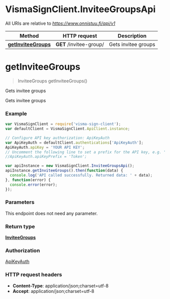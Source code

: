 # VismaSignClient.InviteeGroupsApi

All URIs are relative to *https://www.onnistuu.fi/api/v1*

Method | HTTP request | Description
------------- | ------------- | -------------
[**getInviteeGroups**](InviteeGroupsApi.md#getInviteeGroups) | **GET** /invitee-group/ | Gets invitee groups


<a name="getInviteeGroups"></a>
# **getInviteeGroups**
> InviteeGroups getInviteeGroups()

Gets invitee groups

Gets invitee groups

### Example
```javascript
var VismaSignClient = require('visma-sign-client');
var defaultClient = VismaSignClient.ApiClient.instance;

// Configure API key authorization: ApiKeyAuth
var ApiKeyAuth = defaultClient.authentications['ApiKeyAuth'];
ApiKeyAuth.apiKey = 'YOUR API KEY';
// Uncomment the following line to set a prefix for the API key, e.g. "Token" (defaults to null)
//ApiKeyAuth.apiKeyPrefix = 'Token';

var apiInstance = new VismaSignClient.InviteeGroupsApi();
apiInstance.getInviteeGroups().then(function(data) {
  console.log('API called successfully. Returned data: ' + data);
}, function(error) {
  console.error(error);
});

```

### Parameters
This endpoint does not need any parameter.

### Return type

[**InviteeGroups**](InviteeGroups.md)

### Authorization

[ApiKeyAuth](../README.md#ApiKeyAuth)

### HTTP request headers

 - **Content-Type**: application/json;charset=utf-8
 - **Accept**: application/json;charset=utf-8

